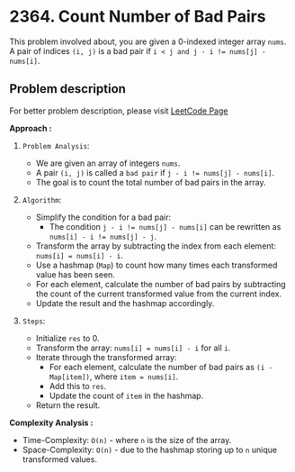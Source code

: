 # 2364. Count Number of Bad Pairs

This problem involved about, you are given a 0-indexed integer array `nums`. A pair of indices `(i, j)` is a bad pair if `i < j and j - i != nums[j] - nums[i]`.

## Problem description

For better problem description, please visit [LeetCode Page](https://leetcode.com/problems/count-number-of-bad-pairs/description/)

**Approach :**<br/>

1. `Problem Analysis`:

    - We are given an array of integers `nums`.
    - A pair `(i, j)` is called a `bad pair` if `j - i != nums[j] - nums[i]`.
    - The goal is to count the total number of bad pairs in the array.

2. `Algorithm`:

    - Simplify the condition for a bad pair:
        - The condition `j - i != nums[j] - nums[i]` can be rewritten as `nums[i] - i != nums[j] - j`.
    - Transform the array by subtracting the index from each element: `nums[i] = nums[i] - i`.
    - Use a hashmap (`Map`) to count how many times each transformed value has been seen.
    - For each element, calculate the number of bad pairs by subtracting the count of the current transformed value from the current index.
    - Update the result and the hashmap accordingly.

3. `Steps`:
    - Initialize `res` to 0.
    - Transform the array: `nums[i] = nums[i] - i` for all `i`.
    - Iterate through the transformed array:
        - For each element, calculate the number of bad pairs as `(i - Map[item])`, where `item = nums[i]`.
        - Add this to `res`.
        - Update the count of `item` in the hashmap.
    - Return the result.

**Complexity Analysis :**<br/>

-   Time-Complexity: `O(n)` - where `n` is the size of the array.
-   Space-Complexity: `O(n)` - due to the hashmap storing up to `n` unique transformed values.
